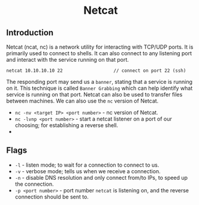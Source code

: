 # <h1 style="text-align:center">Netcat</h1>

## Introduction
Netcat (ncat, nc) is a network utility for interacting with TCP/UDP ports. It is primarily used to connect to shells. It can also connect to any listening port and interact with the service running on that port.

    netcat 10.10.10.10 22                   // connect on port 22 (ssh)

The responding port may send us a ```banner```, stating that a service is running on it. This technique is called ```Banner Grabbing``` which can help identify what service is running on that port. Netcat can also be used to transfer files between machines. We can also use the ```nc``` version of Netcat.

* ```nc -nv <target IP> <port number>``` - nc version of Netcat.
* ```nc -lvnp <port number>``` - start a netcat listener on a port of our choosing; for establishing a reverse shell.
* 

## Flags

* ```-l``` - listen mode; to wait for a connection to connect to us.
* ```-v``` - verbose mode; tells us when we receive a connection.
* ```-n``` - disable DNS resolution and only connect from/to IPs, to speed up the connection.
* ```-p <port number>``` - port number ```netcat``` is listening on, and the reverse connection should be sent to.